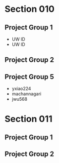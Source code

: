 # Section 010

## Project Group 1

   * UW ID
   * UW ID

## Project Group 2

## Project Group 5

   * yxiao224
   * machannagari
   * jwu568

# Section 011

## Project Group 1

## Project Group 2
